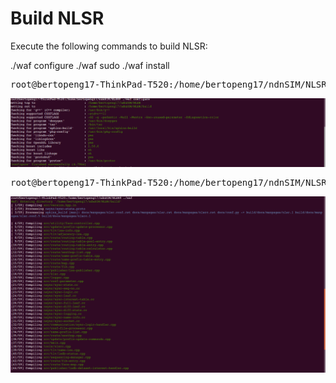 
# Build NLSR

Execute the following commands to build NLSR:

./waf configure
./waf
sudo ./waf install

<pre>
root@bertopeng17-ThinkPad-T520:/home/bertopeng17/ndnSIM/NLSR# <b>./waf configure</b>
</pre>
![alt tag](https://github.com/Telmat2015/NDNWork/blob/master/NLSR/image/Screenshot%20from%202016-10-27%2017-09-15.png)


<pre>
root@bertopeng17-ThinkPad-T520:/home/bertopeng17/ndnSIM/NLSR# <b>./waf</b>
</pre>
![alt tag](https://github.com/Telmat2015/NDNWork/blob/master/NLSR/image/Screenshot%20from%202016-10-27%2017-06-38.png)
